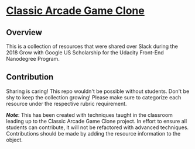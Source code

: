 # [Classic Arcade Game Clone](https://crystal-dawn.github.io/udacity-fend-arcade-game-resources/)

## Overview
This is a collection of resources that were shared over Slack during the 2018 Grow with Google US Scholarship for the Udacity Front-End Nanodegree Program.

## Contribution
Sharing is caring! This repo wouldn't be possible without students. Don't be shy to keep the collection growing! Please make sure to categorize each resource under the respective rubric requirement.

**_Note_**: This has been created with techniques taught in the classroom leading up to the Classic Arcade Game Clone project. In effort to ensure all students can contribute, it will not be refactored with advanced techniques. Contributions should be made by adding the resource information to the object.
